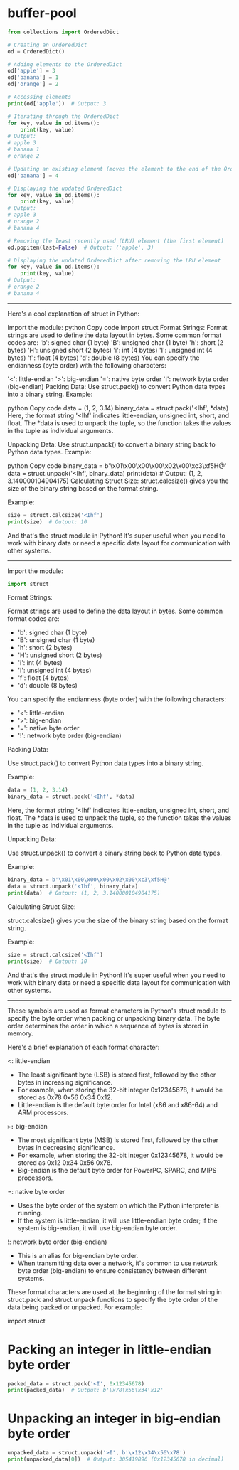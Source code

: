 # buffer-pool

```py
from collections import OrderedDict

# Creating an OrderedDict
od = OrderedDict()

# Adding elements to the OrderedDict
od['apple'] = 3
od['banana'] = 1
od['orange'] = 2

# Accessing elements
print(od['apple'])  # Output: 3

# Iterating through the OrderedDict
for key, value in od.items():
    print(key, value)
# Output:
# apple 3
# banana 1
# orange 2

# Updating an existing element (moves the element to the end of the OrderedDict)
od['banana'] = 4

# Displaying the updated OrderedDict
for key, value in od.items():
    print(key, value)
# Output:
# apple 3
# orange 2
# banana 4

# Removing the least recently used (LRU) element (the first element)
od.popitem(last=False)  # Output: ('apple', 3)

# Displaying the updated OrderedDict after removing the LRU element
for key, value in od.items():
    print(key, value)
# Output:
# orange 2
# banana 4
```

---

Here's a cool explanation of struct in Python:

Import the module:
python
Copy code
import struct
Format Strings:
Format strings are used to define the data layout in bytes. Some common format codes are:
'b': signed char (1 byte)
'B': unsigned char (1 byte)
'h': short (2 bytes)
'H': unsigned short (2 bytes)
'i': int (4 bytes)
'I': unsigned int (4 bytes)
'f': float (4 bytes)
'd': double (8 bytes)
You can specify the endianness (byte order) with the following characters:

'<': little-endian
'>': big-endian
'=': native byte order
'!': network byte order (big-endian)
Packing Data:
Use struct.pack() to convert Python data types into a binary string.
Example:

python
Copy code
data = (1, 2, 3.14)
binary_data = struct.pack('<Ihf', *data)
Here, the format string '<Ihf' indicates little-endian, unsigned int, short, and float. The *data is used to unpack the tuple, so the function takes the values in the tuple as individual arguments.

Unpacking Data:
Use struct.unpack() to convert a binary string back to Python data types.
Example:

python
Copy code
binary_data = b'\x01\x00\x00\x00\x02\x00\xc3\xf5H@'
data = struct.unpack('<Ihf', binary_data)
print(data)  # Output: (1, 2, 3.140000104904175)
Calculating Struct Size:
struct.calcsize() gives you the size of the binary string based on the format string.


Example:

```python
size = struct.calcsize('<Ihf')
print(size)  # Output: 10
```
And that's the struct module in Python! It's super useful when you need to work with binary data or need a specific data layout for communication with other systems.

---

Import the module:

```py
import struct
```

Format Strings:

Format strings are used to define the data layout in bytes. Some common format codes are:
- 'b': signed char (1 byte)
- 'B': unsigned char (1 byte)
- 'h': short (2 bytes)
- 'H': unsigned short (2 bytes)
- 'i': int (4 bytes)
- 'I': unsigned int (4 bytes)
- 'f': float (4 bytes)
- 'd': double (8 bytes)

You can specify the endianness (byte order) with the following characters:
- '<': little-endian
- '>': big-endian
- '=': native byte order
- '!': network byte order (big-endian)

Packing Data:

Use struct.pack() to convert Python data types into a binary string.

Example:
```py
data = (1, 2, 3.14)
binary_data = struct.pack('<Ihf', *data)
```

Here, the format string '<Ihf' indicates little-endian, unsigned int, short, and float. The *data is used to unpack the tuple, so the function takes the values in the tuple as individual arguments.

Unpacking Data:

Use struct.unpack() to convert a binary string back to Python data types.

Example:
```py
binary_data = b'\x01\x00\x00\x00\x02\x00\xc3\xf5H@'
data = struct.unpack('<Ihf', binary_data)
print(data)  # Output: (1, 2, 3.140000104904175)
```

Calculating Struct Size:

struct.calcsize() gives you the size of the binary string based on the format string.

Example:
```py
size = struct.calcsize('<Ihf')
print(size)  # Output: 10
```

And that's the struct module in Python! It's super useful when you need to work with binary data or need a specific data layout for communication with other systems.

---

These symbols are used as format characters in Python's struct module to specify the byte order when packing or unpacking binary data. The byte order determines the order in which a sequence of bytes is stored in memory.

Here's a brief explanation of each format character:

<: little-endian
- The least significant byte (LSB) is stored first, followed by the other bytes in increasing significance.
- For example, when storing the 32-bit integer 0x12345678, it would be stored as 0x78 0x56 0x34 0x12.
- Little-endian is the default byte order for Intel (x86 and x86-64) and ARM processors.

`>:` big-endian
- The most significant byte (MSB) is stored first, followed by the other bytes in decreasing significance.
- For example, when storing the 32-bit integer 0x12345678, it would be stored as 0x12 0x34 0x56 0x78.
- Big-endian is the default byte order for PowerPC, SPARC, and MIPS processors.

=: native byte order
- Uses the byte order of the system on which the Python interpreter is running.
- If the system is little-endian, it will use little-endian byte order; if the system is big-endian, it will use big-endian byte order.

!: network byte order (big-endian)
- This is an alias for big-endian byte order.
- When transmitting data over a network, it's common to use network byte order (big-endian) to ensure consistency between different systems.

These format characters are used at the beginning of the format string in struct.pack and struct.unpack functions to specify the byte order of the data being packed or unpacked. For example:

import struct

# Packing an integer in little-endian byte order
```py
packed_data = struct.pack('<I', 0x12345678)
print(packed_data)  # Output: b'\x78\x56\x34\x12'
```
# Unpacking an integer in big-endian byte order
```py
unpacked_data = struct.unpack('>I', b'\x12\x34\x56\x78')
print(unpacked_data[0])  # Output: 305419896 (0x12345678 in decimal)
```
